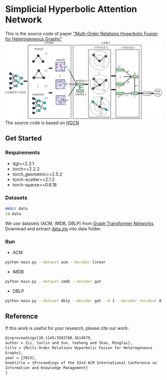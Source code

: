 # Simplicial Hyperbolic Attention Network
This is the source code of paper ["Multi-Order Relations Hyperbolic Fusion for Heterogeneous  Graphs"](https://dl.acm.org/doi/10.1145/3583780.3614979)
![](fig/SAN_framework.png)
The source code is based on [HGCN](https://github.com/HazyResearch/hgcn)

## Get Started
### Requirements
- dgl==2.2.1
- torch==2.2.2
- torch_geometric==2.5.2
- torch-scatter==2.1.2
- torch-sparse==0.6.18
### Datasets
```bash
mkdir data
cd data
```
We use datasets (ACM, IMDB, DBLP) from [Graph Transformer Networks](https://github.com/seongjunyun/Graph_Transformer_Networks/tree/master). Download and extract [data.zip](https://drive.google.com/file/d/1Nx74tgz_-BDlqaFO75eQG6IkndzI92j4/view) into data folder.


### Run
- ACM
```bash
python main.py --dataset acm --decoder linear
```
- IMDB
```bash
python main.py --dataset imdb --decoder gat
```
- DBLP
```bash
python main.py --dataset dblp --decoder gat --K 1 --decoder_residual 0
```
## Reference
If this work is useful for your research, please cite our work:
```
@inproceedings{10.1145/3583780.3614979,
author = {Li, Junlin and Sun, Yueheng and Shao, Minglai},
title = {Multi-Order Relations Hyperbolic Fusion for Heterogeneous Graphs},
year = {2023},
booktitle = {Proceedings of the 32nd ACM International Conference on Information and Knowledge Management}
}
```
